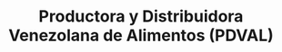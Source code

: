 ---
title: "Productora y Distribuidora Venezolana de Alimentos (PDVAL)"
url: /guarenas/productora-y-distribuidora-venezolana-de-alimentos-pdval/
shop: supermercado
---